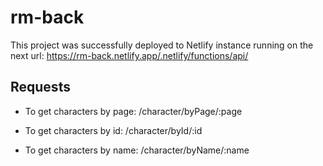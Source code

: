 # rm-back

This project was successfully deployed to Netlify instance running on the next url:
https://rm-back.netlify.app/.netlify/functions/api/

## Requests
 - To get characters by page:
    /character/byPage/:page
    
 - To get characters by id:
    /character/byId/:id
    
 - To get characters by name:
    /character/byName/:name
